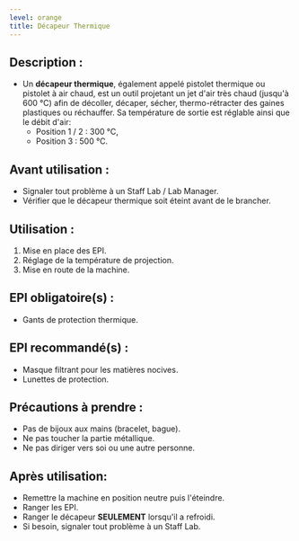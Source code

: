 ```yaml
---
level: orange
title: Décapeur Thermique
---
```


## Description :

- Un **décapeur thermique**, également appelé pistolet thermique ou pistolet à air chaud, est un outil projetant un jet
  d'air très chaud (jusqu'à 600 °C) afin de décoller, décaper, sécher, thermo-rétracter des gaines plastiques ou
  réchauffer. Sa température de sortie est réglable ainsi que le débit d'air:
    - Position 1 / 2 : 300 °C,
    - Position 3 : 500 °C.

## Avant utilisation :

- Signaler tout problème à un Staff Lab / Lab Manager.
- Vérifier que le décapeur thermique soit éteint avant de le brancher.

## Utilisation :

1. Mise en place des EPI.
2. Réglage de la température de projection.
3. Mise en route de la machine.

## EPI obligatoire(s) :

- Gants de protection thermique.

## EPI recommandé(s) :

- Masque filtrant pour les matières nocives.
- Lunettes de protection.

## Précautions à prendre :

- Pas de bijoux aux mains (bracelet, bague).
- Ne pas toucher la partie métallique.
- Ne pas diriger vers soi ou une autre personne.

## Après utilisation:

- Remettre la machine en position neutre puis l'éteindre.
- Ranger les EPI.
- Ranger le décapeur **SEULEMENT** lorsqu'il a refroidi.
- Si besoin, signaler tout problème à un Staff Lab.